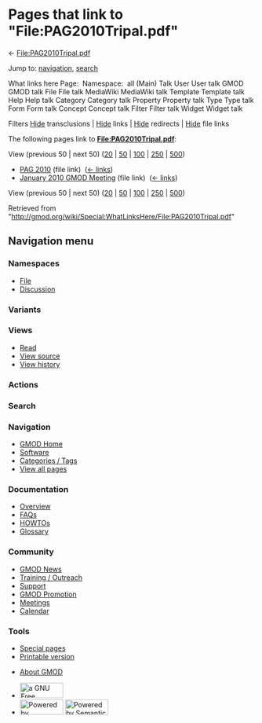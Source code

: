 <div id="mw-page-base" class="noprint">

</div>

<div id="mw-head-base" class="noprint">

</div>

<div id="content" class="mw-body" role="main">

<span id="top"></span>

<div id="mw-js-message" style="display:none;">

</div>



# <span dir="auto">Pages that link to "File:PAG2010Tripal.pdf"</span>

<div id="bodyContent">

<div id="contentSub">

←
[File:PAG2010Tripal.pdf](/wiki/File:PAG2010Tripal.pdf "File:PAG2010Tripal.pdf")

</div>

<div id="jump-to-nav" class="mw-jump">

Jump to: [navigation](#mw-navigation), [search](#p-search)

</div>

<div id="mw-content-text">

What links here Page:  Namespace:  all (Main) Talk User User talk GMOD
GMOD talk File File talk MediaWiki MediaWiki talk Template Template talk
Help Help talk Category Category talk Property Property talk Type Type
talk Form Form talk Concept Concept talk Filter Filter talk Widget
Widget talk

Filters
[Hide](/mediawiki/index.php?title=Special:WhatLinksHere/File:PAG2010Tripal.pdf&hidetrans=1 "Special:WhatLinksHere/File:PAG2010Tripal.pdf")
transclusions \|
[Hide](/mediawiki/index.php?title=Special:WhatLinksHere/File:PAG2010Tripal.pdf&hidelinks=1 "Special:WhatLinksHere/File:PAG2010Tripal.pdf")
links \|
[Hide](/mediawiki/index.php?title=Special:WhatLinksHere/File:PAG2010Tripal.pdf&hideredirs=1 "Special:WhatLinksHere/File:PAG2010Tripal.pdf")
redirects \|
[Hide](/mediawiki/index.php?title=Special:WhatLinksHere/File:PAG2010Tripal.pdf&hideimages=1 "Special:WhatLinksHere/File:PAG2010Tripal.pdf")
file links

The following pages link to
**[File:PAG2010Tripal.pdf](/wiki/File:PAG2010Tripal.pdf "File:PAG2010Tripal.pdf")**:

View (previous 50 \| next 50)
([20](/mediawiki/index.php?title=Special:WhatLinksHere/File:PAG2010Tripal.pdf&limit=20 "Special:WhatLinksHere/File:PAG2010Tripal.pdf")
\|
[50](/mediawiki/index.php?title=Special:WhatLinksHere/File:PAG2010Tripal.pdf&limit=50 "Special:WhatLinksHere/File:PAG2010Tripal.pdf")
\|
[100](/mediawiki/index.php?title=Special:WhatLinksHere/File:PAG2010Tripal.pdf&limit=100 "Special:WhatLinksHere/File:PAG2010Tripal.pdf")
\|
[250](/mediawiki/index.php?title=Special:WhatLinksHere/File:PAG2010Tripal.pdf&limit=250 "Special:WhatLinksHere/File:PAG2010Tripal.pdf")
\|
[500](/mediawiki/index.php?title=Special:WhatLinksHere/File:PAG2010Tripal.pdf&limit=500 "Special:WhatLinksHere/File:PAG2010Tripal.pdf"))

- [PAG 2010](/wiki/PAG_2010 "PAG 2010") (file link) ‎
  <span class="mw-whatlinkshere-tools">([←
  links](/mediawiki/index.php?title=Special:WhatLinksHere&target=PAG+2010 "Special:WhatLinksHere"))</span>
- [January 2010 GMOD
  Meeting](/wiki/January_2010_GMOD_Meeting "January 2010 GMOD Meeting")
  (file link) ‎ <span class="mw-whatlinkshere-tools">([←
  links](/mediawiki/index.php?title=Special:WhatLinksHere&target=January+2010+GMOD+Meeting "Special:WhatLinksHere"))</span>

View (previous 50 \| next 50)
([20](/mediawiki/index.php?title=Special:WhatLinksHere/File:PAG2010Tripal.pdf&limit=20 "Special:WhatLinksHere/File:PAG2010Tripal.pdf")
\|
[50](/mediawiki/index.php?title=Special:WhatLinksHere/File:PAG2010Tripal.pdf&limit=50 "Special:WhatLinksHere/File:PAG2010Tripal.pdf")
\|
[100](/mediawiki/index.php?title=Special:WhatLinksHere/File:PAG2010Tripal.pdf&limit=100 "Special:WhatLinksHere/File:PAG2010Tripal.pdf")
\|
[250](/mediawiki/index.php?title=Special:WhatLinksHere/File:PAG2010Tripal.pdf&limit=250 "Special:WhatLinksHere/File:PAG2010Tripal.pdf")
\|
[500](/mediawiki/index.php?title=Special:WhatLinksHere/File:PAG2010Tripal.pdf&limit=500 "Special:WhatLinksHere/File:PAG2010Tripal.pdf"))

</div>

<div class="printfooter">

Retrieved from
"<http://gmod.org/wiki/Special:WhatLinksHere/File:PAG2010Tripal.pdf>"

</div>

<div id="catlinks" class="catlinks catlinks-allhidden">

</div>

<div class="visualClear">

</div>

</div>

</div>

<div id="mw-navigation">

## Navigation menu

<div id="mw-head">



<div id="left-navigation">

<div id="p-namespaces" class="vectorTabs" role="navigation"
aria-labelledby="p-namespaces-label">

### Namespaces

- <span id="ca-nstab-image"><a href="/wiki/File:PAG2010Tripal.pdf" accesskey="c"
  title="View the file page [c]">File</a></span>
- <span id="ca-talk"><a
  href="/mediawiki/index.php?title=File_talk:PAG2010Tripal.pdf&amp;action=edit&amp;redlink=1"
  accesskey="t"
  title="Discussion about the content page [t]">Discussion</a></span>

</div>

<div id="p-variants" class="vectorMenu emptyPortlet" role="navigation"
aria-labelledby="p-variants-label">

### 

### Variants[](#)

<div class="menu">

</div>

</div>

</div>

<div id="right-navigation">

<div id="p-views" class="vectorTabs" role="navigation"
aria-labelledby="p-views-label">

### Views

- <span id="ca-view">[Read](/wiki/File:PAG2010Tripal.pdf)</span>
- <span id="ca-viewsource"><a
  href="/mediawiki/index.php?title=File:PAG2010Tripal.pdf&amp;action=edit"
  accesskey="e" title="This page is protected.
  You can view its source [e]">View source</a></span>
- <span id="ca-history"><a
  href="/mediawiki/index.php?title=File:PAG2010Tripal.pdf&amp;action=history"
  accesskey="h" title="Past revisions of this page [h]">View history</a></span>

</div>

<div id="p-cactions" class="vectorMenu emptyPortlet" role="navigation"
aria-labelledby="p-cactions-label">

### Actions[](#)

<div class="menu">

</div>

</div>

<div id="p-search" role="search">

### Search

<div id="simpleSearch">

</div>

</div>

</div>

</div>

<div id="mw-panel">

<div id="p-logo" role="banner">

<a href="/wiki/Main_Page"
style="background-image: url(http://gmod.org/images/GMOD-cogs.png);"
title="Visit the main page"></a>

</div>

<div id="p-Navigation" class="portal" role="navigation"
aria-labelledby="p-Navigation-label">

### Navigation

<div class="body">

- <span id="n-GMOD-Home">[GMOD Home](/wiki/Main_Page)</span>
- <span id="n-Software">[Software](/wiki/GMOD_Components)</span>
- <span id="n-Categories-.2F-Tags">[Categories /
  Tags](/wiki/Categories)</span>
- <span id="n-View-all-pages">[View all
  pages](/wiki/Special:AllPages)</span>

</div>

</div>

<div id="p-Documentation" class="portal" role="navigation"
aria-labelledby="p-Documentation-label">

### Documentation

<div class="body">

- <span id="n-Overview">[Overview](/wiki/Overview)</span>
- <span id="n-FAQs">[FAQs](/wiki/Category:FAQ)</span>
- <span id="n-HOWTOs">[HOWTOs](/wiki/Category:HOWTO)</span>
- <span id="n-Glossary">[Glossary](/wiki/Glossary)</span>

</div>

</div>

<div id="p-Community" class="portal" role="navigation"
aria-labelledby="p-Community-label">

### Community

<div class="body">

- <span id="n-GMOD-News">[GMOD News](/wiki/GMOD_News)</span>
- <span id="n-Training-.2F-Outreach">[Training /
  Outreach](/wiki/Training_and_Outreach)</span>
- <span id="n-Support">[Support](/wiki/Support)</span>
- <span id="n-GMOD-Promotion">[GMOD
  Promotion](/wiki/GMOD_Promotion)</span>
- <span id="n-Meetings">[Meetings](/wiki/Meetings)</span>
- <span id="n-Calendar">[Calendar](/wiki/Calendar)</span>

</div>

</div>

<div id="p-tb" class="portal" role="navigation"
aria-labelledby="p-tb-label">

### Tools

<div class="body">

- <span id="t-specialpages"><a href="/wiki/Special:SpecialPages" accesskey="q"
  title="A list of all special pages [q]">Special pages</a></span>
- <span id="t-print"><a
  href="/mediawiki/index.php?title=Special:WhatLinksHere/File:PAG2010Tripal.pdf&amp;printable=yes"
  rel="alternate" accesskey="p"
  title="Printable version of this page [p]">Printable version</a></span>

</div>

</div>

</div>

</div>

<div id="footer" role="contentinfo">

- <span id="footer-places-about">[About
  GMOD](/wiki/GMOD:About "GMOD:About")</span>

<!-- -->

- <span id="footer-copyrightico">[<img src="http://www.gnu.org/graphics/gfdl-logo-small.png" width="88"
  height="31" alt="a GNU Free Documentation License" />](http://www.gnu.org/licenses/fdl-1.3.html)</span>
- <span id="footer-poweredbyico">[<img src="/mediawiki/skins/common/images/poweredby_mediawiki_88x31.png"
  width="88" height="31" alt="Powered by MediaWiki" />](//www.mediawiki.org/)
  [<img
  src="/mediawiki/extensions/SemanticMediaWiki/includes/../resources/images/smw_button.png"
  width="88" height="31" alt="Powered by Semantic MediaWiki" />](https://www.semantic-mediawiki.org/wiki/Semantic_MediaWiki)</span>

<div style="clear:both">

</div>

</div>
